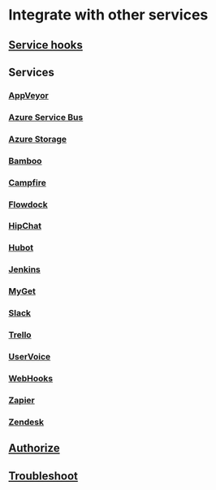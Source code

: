 # Integrate with other services
## [Service hooks](get-started.md)
## Services
### [AppVeyor](services/appveyor.md)
### [Azure Service Bus](services/azure-service-bus.md)
### [Azure Storage](/services/azure-storage.md)
### [Bamboo](services/bamboo.md)
### [Campfire](services/campfire.md)
### [Flowdock](services/flowdock.md)
### [HipChat](services/hipchat.md)
### [Hubot](services/hubot.md)
### [Jenkins](services/jenkins.md)
### [MyGet](services/myget.md)
### [Slack](services/slack.md)
### [Trello](services/trello.md)
### [UserVoice](services/uservoice.md)
### [WebHooks](services/webhooks.md)
### [Zapier](services/zapier.md)
### [Zendesk](services/zendesk.md)
## [Authorize](authorize.md)
## [Troubleshoot](troubleshoot.md)